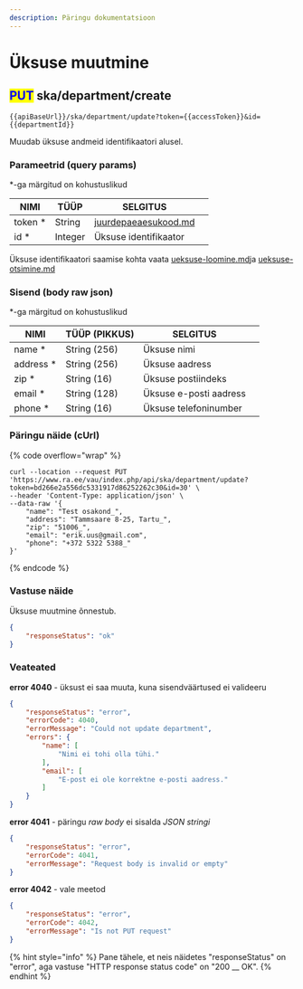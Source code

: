 ```yaml
---
description: Päringu dokumentatsioon
---
```


# Üksuse muutmine

## <mark style="color:blue;">PUT</mark> ska/department/create

```
{{apiBaseUrl}}/ska/department/update?token={{accessToken}}&id={{departmentId}}
```

Muudab üksuse andmeid identifikaatori alusel.

### Parameetrid (query params)

\*-ga märgitud on kohustuslikud

| NIMI     | TÜÜP    | SELGITUS                                                     |   |
| -------- | ------- | ------------------------------------------------------------ | - |
| token \* | String  | [juurdepaeaesukood.md](../../juurdepaeaesukood.md "mention") |   |
| id \*    | Integer | Üksuse identifikaator                                        |   |

Üksuse identifikaatori saamise kohta vaata [ueksuse-loomine.md](ueksuse-loomine.md "mention")ja [ueksuse-otsimine.md](ueksuse-otsimine.md "mention")

### Sisend (body raw json)

\*-ga märgitud on kohustuslikud

| NIMI       | TÜÜP (PIKKUS) | SELGITUS               |   |
| ---------- | ------------- | ---------------------- | - |
| name \*    | String (256)  | Üksuse nimi            |   |
| address \* | String (256)  | Üksuse aadress         |   |
| zip \*     | String (16)   | Üksuse postiindeks     |   |
| email \*   | String (128)  | Üksuse e-posti aadress |   |
| phone \*   | String (16)   | Üksuse telefoninumber  |   |

### Päringu näide (cUrl)

{% code overflow="wrap" %}
```shell
curl --location --request PUT 'https://www.ra.ee/vau/index.php/api/ska/department/update?token=bd266e2a556dc5331917d86252262c30&id=30' \
--header 'Content-Type: application/json' \
--data-raw '{
    "name": "Test osakond_",
    "address": "Tammsaare 8-25, Tartu_",
    "zip": "51006_",
    "email": "erik.uus@gmail.com",
    "phone": "+372 5322 5388_"
}'
```
{% endcode %}

### Vastuse näide

Üksuse muutmine õnnestub.

```json
{
    "responseStatus": "ok"
}
```

### Veateated

**error 4040** - üksust ei saa muuta, kuna sisendväärtused ei valideeru&#x20;

```json
{
    "responseStatus": "error",
    "errorCode": 4040,
    "errorMessage": "Could not update department",
    "errors": {
        "name": [
            "Nimi ei tohi olla tühi."
        ],
        "email": [
            "E-post ei ole korrektne e-posti aadress."
        ]
    }
}
```

**error 4041** - päringu _raw body_ ei sisalda _JSON_ _stringi_

```json
{
    "responseStatus": "error",
    "errorCode": 4041,
    "errorMessage": "Request body is invalid or empty"
}
```

**error 4042** - vale meetod

```json
{
    "responseStatus": "error",
    "errorCode": 4042,
    "errorMessage": "Is not PUT request"
}
```

{% hint style="info" %}
Pane tähele, et neis näidetes "responseStatus" on "error", aga vastuse "HTTP response status code" on "200 __ OK".&#x20;
{% endhint %}
